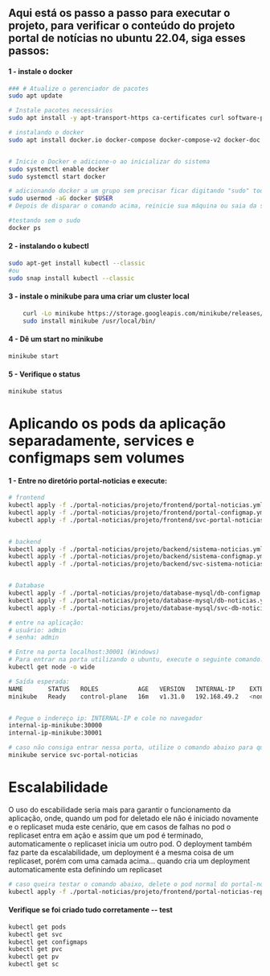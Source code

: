 ## Aqui está os passo a passo para executar o projeto, para verificar o conteúdo do projeto portal de notícias no ubuntu 22.04, siga esses passos:

#### 1 - instale o docker
```bash
### # Atualize o gerenciador de pacotes
sudo apt update

# Instale pacotes necessários
sudo apt install -y apt-transport-https ca-certificates curl software-properties-common

# instalando o docker
sudo apt install docker.io docker-compose docker-compose-v2 docker-doc


# Inicie o Docker e adicione-o ao inicializar do sistema
sudo systemctl enable docker
sudo systemctl start docker

# adicionando docker a um grupo sem precisar ficar digitando "sudo" toda vez" 
sudo usermod -aG docker $USER
# Depois de disparar o comando acima, reinicie sua máquina ou saia da sessão e volte novamente para que o usermod funcione corretamente

#testando sem o sudo
docker ps
```

#### 2 - instalando o kubectl
```Bash
sudo apt-get install kubectl --classic
#ou
sudo snap install kubectl --classic
```


#### 3 - instale o minikube para uma criar um cluster local
```Bash
    curl -Lo minikube https://storage.googleapis.com/minikube/releases/v1.12.1/minikube-linux-amd64 \ && chmod +x minikube
    sudo install minikube /usr/local/bin/
```

#### 4 - Dê um start no minikube
```Bash
minikube start
```
#### 5 - Verifique o status 
```Bash
minikube status
```


# Aplicando os pods da aplicação separadamente, services e configmaps sem volumes

#### 1 - Entre no diretório portal-noticias e execute:

```Bash 
# frontend
kubectl apply -f ./portal-noticias/projeto/frontend/portal-noticias.yml # -- aplique apenas se NAO for utilizar o replicaset
kubectl apply -f ./portal-noticias/projeto/frontend/portal-configmap.yml
kubectl apply -f ./portal-noticias/projeto/frontend/svc-portal-noticias.yml


# backend
kubectl apply -f ./portal-noticias/projeto/backend/sistema-noticias.yml
kubectl apply -f ./portal-noticias/projeto/backend/sistema-configmap.yml
kubectl apply -f ./portal-noticias/projeto/backend/svc-sistema-noticias.yml


# Database 
kubectl apply -f ./portal-noticias/projeto/database-mysql/db-configmap.yml 
kubectl apply -f ./portal-noticias/projeto/database-mysql/db-noticias.yml
kubectl apply -f ./portal-noticias/projeto/database-mysql/svc-db-noticias.yml

# entre na aplicação:
# usuário: admin
# senha: admin

# Entre na porta localhost:30001 (Windows)
# Para entrar na porta utilizando o ubuntu, execute o seguinte comando:
kubectl get node -o wide 

# Saída esperada:
NAME       STATUS   ROLES           AGE   VERSION   INTERNAL-IP    EXTERNAL-IP   OS-IMAGE             KERNEL-VERSION                       CONTAINER-RUNTIME
minikube   Ready    control-plane   16m   v1.31.0   192.168.49.2   <none>        Ubuntu 22.04.4 LTS   5.15.153.1-microsoft-standard-WSL2   docker://27.2.0


# Pegue o indereço ip: INTERNAL-IP e cole no navegador
internal-ip-minikube:30000 
internal-ip-minikube:30001

# caso não consiga entrar nessa porta, utilize o comando abaixo para que o minikube expõe uma URL e faz o um direcionamento da porta 30000 para uma aleatória
minikube service svc-portal-noticias
```
# Escalabilidade    
O uso do escabilidade seria mais para garantir o funcionamento da aplicação, onde, quando um pod for deletado ele não é iniciado novamente e o replicaset muda este cenário, que em casos de falhas no pod o replicaset entra em ação e assim que um pod é terminado, automaticamente o replicaset inicia um outro pod. O deployment também faz parte da escalabilidade, um deployment é a mesma coisa de um replicaset, porém com uma camada acima... quando cria um deployment automaticamente esta definindo um replicaset

```bash
# caso queira testar o comando abaixo, delete o pod normal do portal-noticias e aplique o comando abaixo
kubectl apply -f ./portal-noticias/projeto/frontend/portal-noticias-replicasets.yml
```

#### Verifique se foi criado tudo corretamente  -- test
```Bash
kubectl get pods
kubectl get svc
kubectl get configmaps 
kubectl get pvc
kubectl get pv
kubectl get sc
```



















